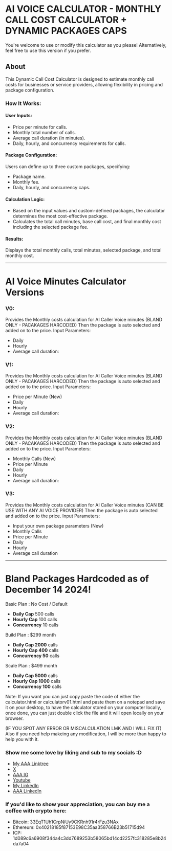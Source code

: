 # AI VOICE CALCULATOR - MONTHLY CALL COST CALCULATOR + DYNAMIC PACKAGES CAPS

You're welcome to use or modify this calculator as you please! Alternatively, feel free to use this version if you prefer.

## About
This Dynamic Call Cost Calculator is designed to estimate monthly call costs for businesses or service providers, allowing flexibility in pricing and package configuration.

### How It Works:
#### User Inputs:
- Price per minute for calls.
- Monthly total number of calls.
- Average call duration (in minutes).
- Daily, hourly, and concurrency requirements for calls.

#### Package Configuration:
Users can define up to three custom packages, specifying:
- Package name.
- Monthly fee.
- Daily, hourly, and concurrency caps.

#### Calculation Logic:
- Based on the input values and custom-defined packages, the calculator determines the most cost-effective package.
- Calculates the total call minutes, base call cost, and final monthly cost including the selected package fee.

#### Results:
Displays the total monthly calls, total minutes, selected package, and total monthly cost. 


-----------------------------------------------------------------------------------
# AI Voice Minutes Calculator Versions
### V0:  
Provides the Monthly costs calculation for AI Caller Voice minutes (BLAND ONLY - PACAKAGES HARCODED)
Then the package is auto selected and added on to the price.
Input Parameters:
- Daily
- Hourly
- Average call duration:


### V1:  
Provides the Monthly costs calculation for AI Caller Voice minutes (BLAND ONLY - PACAKAGES HARCODED)
Then the package is auto selected and added on to the price.
Input Parameters:
- Price per Minute (New)
- Daily
- Hourly
- Average call duration:


### V2: 
Provides the Monthly costs calculation for AI Caller Voice minutes (BLAND ONLY - PACAKAGES HARCODED)
Then the package is auto selected and added on to the price.
Input Parameters:
- Monthly Calls (New)
- Price per Minute 
- Daily
- Hourly
- Average call duration:


### V3:
  Provides the Monthly costs calculation for AI Caller Voice minutes (CAN BE USE WITH ANY AI VOICE PROVIDER)
Then the package is auto selected and added on to the price.
Input Parameters:
- Input your own package parameters (New)
- Monthly Calls 
- Price per Minute 
- Daily
- Hourly
- Average call duration



-----------------------------------------------------------------------------------

# Bland Packages Hardcoded as of December 14 2024!
Basic Plan : No Cost / Default
- **Daily Cap** 500 calls
- **Hourly Cap** 100 calls
- **Concurrency** 10 calls

Build Plan : $299 month
- **Daily Cap 2000** calls
- **Hourly Cap 400**  calls
- **Concurrency 50** calls

Scale Plan : $499 month
- **Daily Cap 5000** calls
- **Hourly Cap 1000**  calls
- **Concurrency 100** calls

Note: If you want you can just copy paste the code of either the calculator.html or calculatorv01.html and paste them on a notepad and save it on your desktop, to have the calculator stored on your computer locally, once done, you can just double click the file and it will open locally on your browser.

(IF YOU SPOT ANY ERROR OR MISCALCULATION LMK AND I WILL FIX IT)
Also if you need help makeing any modification, I will be more than happy to help you with it.



### Show me some love by liking and sub to my socials :D 
- [My AAA Linktree](https://linktr.ee/IntegrAI_Ltd)
- [X](https://x.com/IC_Pirate)
- [AAA IG](https://www.instagram.com/integrai.ltd/)
- [Youtube](https://www.youtube.com/@IntegrAI-Ltd)
- [My LinkedIn](https://www.linkedin.com/in/cesar-anaya/)
- [AAA LinkedIn](https://www.linkedin.com/company/105811080/admin/dashboard/)

### If you'd like to show your appreciation, you can buy me a coffee with crypto here:
- Bitcoin: 33EqT1Uh1CrpNiUy9CKRnh91r4rFzu3NAx
- Ethereum: 0x40218185f87153E98C35aa358766B23b51715d94
- ICP: 1d089c6a6908f344a4c3dd7689253b58065bd14cd2257fc318285e8b24da7a04
